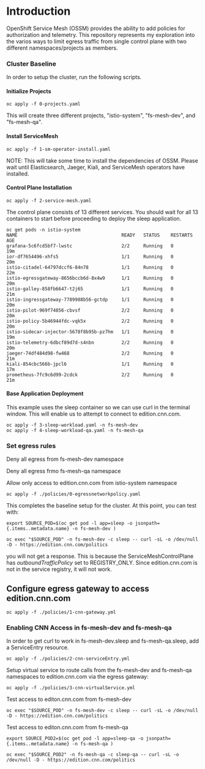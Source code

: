 # Introduction
OpenShift Service Mesh (OSSM) provides the ability to add policies for authorization and telemetry. This repository represents my exploration into the varios ways to limit egress traffic from single control plane with two different namespaces/projects as members. 

### Cluster Baseline
In order to setup the cluster, run the following scripts. 

#### Initialize Projects

```
oc apply -f 0-projects.yaml 
```

This will create three different projects, "istio-system", "fs-mesh-dev", and "fs-mesh-qa". 

#### Install ServiceMesh
```
oc apply -f 1-sm-operator-install.yaml
```
NOTE: This will take some time to install the dependencies of OSSM. Please wait until Elasticsearch, Jaeger, Kiali, and ServiceMesh operators have installed.

#### Control Plane Installation
```
oc apply -f 2-service-mesh.yaml
```
The control plane consists of 13 different services. You should wait for all 13 containers to start before proceeding to deploy the sleep application. 

```
oc get pods -n istio-system
NAME                                      READY   STATUS    RESTARTS   AGE
grafana-5c6fcd5bf7-lwstc                  2/2     Running   0          19m
ior-df7654496-xhfs5                       1/1     Running   0          20m
istio-citadel-64797dccf6-84n78            1/1     Running   0          22m
istio-egressgateway-8656bccb6d-8x4w9      1/1     Running   0          20m
istio-galley-858fb6647-t2j65              1/1     Running   0          21m
istio-ingressgateway-7789988b56-gctdp     1/1     Running   0          20m
istio-pilot-969f74856-cbvsf               2/2     Running   0          20m
istio-policy-5b46944fdc-vqk5x             2/2     Running   0          20m
istio-sidecar-injector-5678f8b95b-pz7hm   1/1     Running   0          19m
istio-telemetry-6dbcf89d7d-s4nbn          2/2     Running   0          20m
jaeger-74df484d98-fw468                   2/2     Running   0          21m
kiali-854cbc566b-jpcl6                    1/1     Running   0          17m
prometheus-7fc9c6d99-2cdck                2/2     Running   0          21m
```

#### Base Application Deployment
This example uses the sleep container so we can use curl in the terminal window. This will enable us to attempt to connect to edition.cnn.com.

```
oc apply -f 3-sleep-workload.yaml -n fs-mesh-dev
oc apply -f 4-sleep-workload-qa.yaml -n fs-mesh-qa
```

### Set egress rules

Deny all egress from fs-mesh-dev namespace

Deny all egress frmo fs-mesh-qa namespace

Allow only access to edition.cnn.com  from istio-system namespace

`oc apply -f ./policies/0-egressnetworkpolicy.yaml`

This completes the baseline setup for the cluster. At this point, you can test with:

```
export SOURCE_POD=$(oc get pod -l app=sleep -o jsonpath={.items..metadata.name} -n fs-mesh-dev )

oc exec "$SOURCE_POD" -n fs-mesh-dev -c sleep -- curl -sL -o /dev/null -D - https://edition.cnn.com/politics
```

you will not get a response. This is because the ServiceMeshControlPlane has *outboundTrafficPolicy* set to REGISTRY_ONLY. Since edition.cnn.com is not in the service registry, it will not work. 



## Configure egress gateway to access edition.cnn.com

`oc apply -f ./policies/1-cnn-gateway.yml`

### Enabling CNN Access in fs-mesh-dev and fs-mesh-qa
In order to get curl to work in fs-mesh-dev.sleep and fs-mesh-qa.sleep, add a ServiceEntry resource.

```
oc apply -f ./policies/2-cnn-serviceEntry.yml
```

Setup virtual service to route calls from the fs-mesh-dev and fs-mesh-qa namespaces to edition.cnn.com via the egress gateway:

```
oc apply -f ./policies/3-cnn-virtualService.yml
```

Test access to editon.cnn.com from fs-mesh-dev

`oc exec "$SOURCE_POD" -n fs-mesh-dev -c sleep -- curl -sL -o /dev/null -D - https://edition.cnn.com/politics`

Test access to editon.cnn.com from fs-mesh-qa

```
export SOURCE_POD2=$(oc get pod -l app=sleep-qa -o jsonpath={.items..metadata.name} -n fs-mesh-qa )

oc exec "$SOURCE_POD2" -n fs-mesh-qa -c sleep-qa -- curl -sL -o /dev/null -D - https://edition.cnn.com/politics 

```
